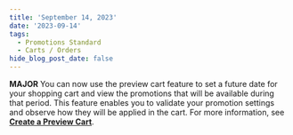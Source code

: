 ```yaml
---
title: 'September 14, 2023'
date: '2023-09-14'
tags:
  - Promotions Standard
  - Carts / Orders
hide_blog_post_date: false
---
```

**MAJOR** You can now use the preview cart feature to set a future date for your shopping cart and view the promotions that will be available during that period. This feature enables you to validate your promotion settings and observe how they will be applied in the cart. For more information, see **[Create a Preview Cart](https://elasticpath.dev/docs/commerce-cloud/carts/cart-management/create-multi-cart#post-create-a-preview-cart)**.
